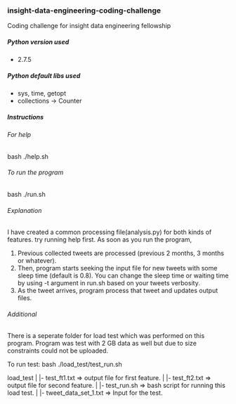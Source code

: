 ### insight-data-engineering-coding-challenge
Coding challenge for insight data engineering fellowship

##### Python version used
- 2.7.5

##### Python default libs used
- sys, time, getopt
- collections -> Counter

##### Instructions
###### For help
bash ./help.sh
###### To run the program
bash ./run.sh

###### Explanation
I have created a common processing file(analysis.py) for both kinds of features. try running help first.
  As soon as you run the program, 
  1. Previous collected tweets are processed (previous 2 months, 3 months or whatever).
  2. Then, program starts seeking the input file for new tweets with some sleep time (default is 0.8). You can change the sleep time or waiting time by using -t argument in run.sh based on your tweets verbosity.
  3. As the tweet arrives, program process that tweet and updates output files.

###### Additional
There is a seperate folder for load test which was performed on this program. Program was test with 2 GB data as well but due to size constraints could not be uploaded.

To run test:
  bash ./load_test/test_run.sh

load_test
	|
	|- test_ft1.txt => output file for first feature.
	|
	|- test_ft2.txt => output file for second feature.
	|
	|- test_run.sh => bash script for running this load test. 
	|
	|- tweet_data_set_1.txt => Input for the test.



